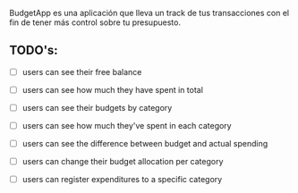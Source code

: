 BudgetApp es una aplicación que lleva un track de tus transacciones con el fin de tener más control sobre tu presupuesto.

## TODO's:
- [ ] users can see their free balance
- [ ] users can see how much they have spent in total
- [ ] users can see their budgets by category
- [ ] users can see how much they've spent in each category
- [ ] users can see the difference between budget and actual spending
- [ ] users can change their budget allocation per category
- [ ] users can register expenditures to a specific category

